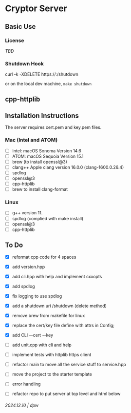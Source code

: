# Cryptor Server

## Basic Use

### License

_TBD_

### Shutdown Hook

curl -k -XDELETE https://<host>:<port>/shutdown

or on the local dev machine, `make shutdown`

## cpp-httplib


## Installation Instructions

The server requires cert.pem and key.pem files.

### Mac (Intel and ATOM)

* [ ] Intel: macOS Sonoma Version 14.6
* [ ] ATOM: macOS Sequoia Version 15.1
* [ ] brew (to install openssl@3)
* [ ] clang++ Apple clang version 16.0.0 (clang-1600.0.26.4)
* [ ] spdlog
* [ ] openssl@3
* [ ] cpp-httplib
* [ ] brew to install clang-format

### Linux

* [ ] g++ version 11.
* [ ] spdlog (complied with make install)
* [ ] openssl@3
* [ ] cpp-httplib

## To Do

* [x] reformat cpp code for 4 spaces
* [x] add version.hpp
* [x] add cli.hpp with help and implement cxxopts
* [x] add spdlog 
* [x] fix logging to use spdlog
* [x] add a shutdown uri /shutdown (delete method)
* [x] remove brew from makefile for linux
* [x] replace the cert/key file define with attrs in Config; 
* [x] add CLI --cert <file> --key <file>
* [ ] add unit.cpp with cli and help
* [ ] implement tests with httplib https client
* [ ] refactor main to move all the service stuff to service.hpp
* [ ] move the project to the starter template
* [ ] error handling
* [ ] refactor repo to put server at top level and html below


###### 2024.12.10 | dpw
